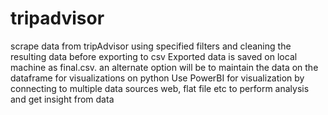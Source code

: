 # tripadvisor
scrape data from tripAdvisor using specified filters and cleaning the resulting data before exporting to csv
Exported data is saved on local machine as final.csv. an alternate option will be to maintain the data on the dataframe for visualizations on python
Use PowerBI for visualization by connecting to multiple data sources web, flat file etc to perform analysis and get insight from data
